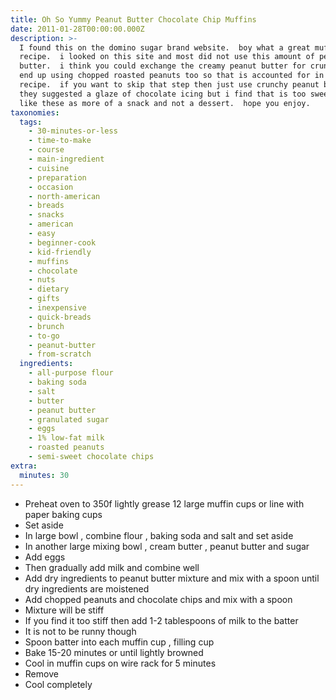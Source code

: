 ```yaml
---
title: Oh So Yummy Peanut Butter Chocolate Chip Muffins
date: 2011-01-28T00:00:00.000Z
description: >-
  I found this on the domino sugar brand website.  boy what a great muffin
  recipe.  i looked on this site and most did not use this amount of peanut
  butter.  i think you could exchange the creamy peanut butter for crunchy but i
  end up using chopped roasted peanuts too so that is accounted for in this
  recipe.  if you want to skip that step then just use crunchy peanut butter. 
  they suggested a glaze of chocolate icing but i find that is too sweet and we
  like these as more of a snack and not a dessert.  hope you enjoy.
taxonomies:
  tags:
    - 30-minutes-or-less
    - time-to-make
    - course
    - main-ingredient
    - cuisine
    - preparation
    - occasion
    - north-american
    - breads
    - snacks
    - american
    - easy
    - beginner-cook
    - kid-friendly
    - muffins
    - chocolate
    - nuts
    - dietary
    - gifts
    - inexpensive
    - quick-breads
    - brunch
    - to-go
    - peanut-butter
    - from-scratch
  ingredients:
    - all-purpose flour
    - baking soda
    - salt
    - butter
    - peanut butter
    - granulated sugar
    - eggs
    - 1% low-fat milk
    - roasted peanuts
    - semi-sweet chocolate chips
extra:
  minutes: 30
---
```

 - Preheat oven to 350f lightly grease 12 large muffin cups or line with paper baking cups
 - Set aside
 - In large bowl , combine flour , baking soda and salt and set aside
 - In another large mixing bowl , cream butter , peanut butter and sugar
 - Add eggs
 - Then gradually add milk and combine well
 - Add dry ingredients to peanut butter mixture and mix with a spoon until dry ingredients are moistened
 - Add chopped peanuts and chocolate chips and mix with a spoon
 - Mixture will be stiff
 - If you find it too stiff then add 1-2 tablespoons of milk to the batter
 - It is not to be runny though
 - Spoon batter into each muffin cup , filling cup
 - Bake 15-20 minutes or until lightly browned
 - Cool in muffin cups on wire rack for 5 minutes
 - Remove
 - Cool completely
